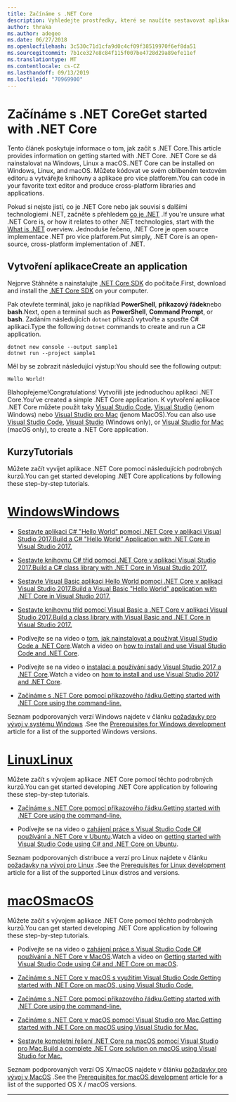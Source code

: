 ```yaml
---
title: Začínáme s .NET Core
description: Vyhledejte prostředky, které se naučíte sestavovat aplikace .NET Core v systémech Windows, Linux a macOS.
author: thraka
ms.author: adegeo
ms.date: 06/27/2018
ms.openlocfilehash: 3c530c71d1cfa9d0c4cf09f38519970f6ef8da51
ms.sourcegitcommit: 7b1ce327e8c84f115f007be4728d29a89efe11ef
ms.translationtype: MT
ms.contentlocale: cs-CZ
ms.lasthandoff: 09/13/2019
ms.locfileid: "70969900"
---
```

# <a name="get-started-with-net-core"></a><span data-ttu-id="31f14-103">Začínáme s .NET Core</span><span class="sxs-lookup"><span data-stu-id="31f14-103">Get started with .NET Core</span></span>

<span data-ttu-id="31f14-104">Tento článek poskytuje informace o tom, jak začít s .NET Core.</span><span class="sxs-lookup"><span data-stu-id="31f14-104">This article provides information on getting started with .NET Core.</span></span> <span data-ttu-id="31f14-105">.NET Core se dá nainstalovat na Windows, Linux a macOS.</span><span class="sxs-lookup"><span data-stu-id="31f14-105">.NET Core can be installed on Windows, Linux, and macOS.</span></span> <span data-ttu-id="31f14-106">Můžete kódovat ve svém oblíbeném textovém editoru a vytvářejte knihovny a aplikace pro více platforem.</span><span class="sxs-lookup"><span data-stu-id="31f14-106">You can code in your favorite text editor and produce cross-platform libraries and applications.</span></span> 

<span data-ttu-id="31f14-107">Pokud si nejste jistí, co je .NET Core nebo jak souvisí s dalšími technologiemi .NET, začněte s přehledem [co je .NET](https://dotnet.microsoft.com/learn/dotnet/what-is-dotnet) .</span><span class="sxs-lookup"><span data-stu-id="31f14-107">If you're unsure what .NET Core is, or how it relates to other .NET technologies, start with the [What is .NET](https://dotnet.microsoft.com/learn/dotnet/what-is-dotnet) overview.</span></span> <span data-ttu-id="31f14-108">Jednoduše řečeno, .NET Core je open source implementace .NET pro více platforem.</span><span class="sxs-lookup"><span data-stu-id="31f14-108">Put simply, .NET Core is an open-source, cross-platform implementation of .NET.</span></span>

## <a name="create-an-application"></a><span data-ttu-id="31f14-109">Vytvoření aplikace</span><span class="sxs-lookup"><span data-stu-id="31f14-109">Create an application</span></span>

<span data-ttu-id="31f14-110">Nejprve Stáhněte a nainstalujte [.NET Core SDK](https://dotnet.microsoft.com/download) do počítače.</span><span class="sxs-lookup"><span data-stu-id="31f14-110">First, download and install the [.NET Core SDK](https://dotnet.microsoft.com/download) on your computer.</span></span>

<span data-ttu-id="31f14-111">Pak otevřete terminál, jako je například **PowerShell**, **příkazový řádek**nebo **bash**.</span><span class="sxs-lookup"><span data-stu-id="31f14-111">Next, open a terminal such as **PowerShell**, **Command Prompt**, or **bash**.</span></span> <span data-ttu-id="31f14-112">Zadáním následujících `dotnet` příkazů vytvořte a spusťte C# aplikaci.</span><span class="sxs-lookup"><span data-stu-id="31f14-112">Type the following `dotnet` commands to create and run a C# application.</span></span>

```console
dotnet new console --output sample1
dotnet run --project sample1
```

<span data-ttu-id="31f14-113">Měl by se zobrazit následující výstup:</span><span class="sxs-lookup"><span data-stu-id="31f14-113">You should see the following output:</span></span>

```console
Hello World!
```

<span data-ttu-id="31f14-114">Blahopřejeme!</span><span class="sxs-lookup"><span data-stu-id="31f14-114">Congratulations!</span></span> <span data-ttu-id="31f14-115">Vytvořili jste jednoduchou aplikaci .NET Core.</span><span class="sxs-lookup"><span data-stu-id="31f14-115">You've created a simple .NET Core application.</span></span> <span data-ttu-id="31f14-116">K vytvoření aplikace .NET Core můžete použít taky [Visual Studio Code](tutorials/with-visual-studio-code.md), [Visual Studio](tutorials/with-visual-studio.md) (jenom Windows) nebo [Visual Studio pro Mac](tutorials/using-on-mac-vs.md) (jenom MacOS).</span><span class="sxs-lookup"><span data-stu-id="31f14-116">You can also use [Visual Studio Code](tutorials/with-visual-studio-code.md), [Visual Studio](tutorials/with-visual-studio.md) (Windows only), or [Visual Studio for Mac](tutorials/using-on-mac-vs.md) (macOS only), to create a .NET Core application.</span></span>

## <a name="tutorials"></a><span data-ttu-id="31f14-117">Kurzy</span><span class="sxs-lookup"><span data-stu-id="31f14-117">Tutorials</span></span>

<span data-ttu-id="31f14-118">Můžete začít vyvíjet aplikace .NET Core pomocí následujících podrobných kurzů.</span><span class="sxs-lookup"><span data-stu-id="31f14-118">You can get started developing .NET Core applications by following these step-by-step tutorials.</span></span>

<!-- markdownlint-disable MD025 -->

# <a name="windowstabwindows"></a>[<span data-ttu-id="31f14-119">Windows</span><span class="sxs-lookup"><span data-stu-id="31f14-119">Windows</span></span>](#tab/windows)

* [<span data-ttu-id="31f14-120">Sestavte aplikaci C# "Hello World" pomocí .NET Core v aplikaci Visual Studio 2017.</span><span class="sxs-lookup"><span data-stu-id="31f14-120">Build a C# "Hello World" Application with .NET Core in Visual Studio 2017.</span></span>](./tutorials/with-visual-studio.md)

* [<span data-ttu-id="31f14-121">Sestavte knihovnu C# tříd pomocí .NET Core v aplikaci Visual Studio 2017.</span><span class="sxs-lookup"><span data-stu-id="31f14-121">Build a C# class library with .NET Core in Visual Studio 2017.</span></span>](./tutorials/library-with-visual-studio.md)

* [<span data-ttu-id="31f14-122">Sestavte Visual Basic aplikaci Hello World pomocí .NET Core v aplikaci Visual Studio 2017.</span><span class="sxs-lookup"><span data-stu-id="31f14-122">Build a Visual Basic "Hello World" application with .NET Core in Visual Studio 2017.</span></span>](./tutorials/vb-with-visual-studio.md)

* [<span data-ttu-id="31f14-123">Sestavte knihovnu tříd pomocí Visual Basic a .NET Core v aplikaci Visual Studio 2017.</span><span class="sxs-lookup"><span data-stu-id="31f14-123">Build a class library with Visual Basic and .NET Core in Visual Studio 2017.</span></span>](./tutorials/vb-library-with-visual-studio.md)  

* <span data-ttu-id="31f14-124">Podívejte se na video o [tom, jak nainstalovat a používat Visual Studio Code a .NET Core](https://channel9.msdn.com/Blogs/dotnet/Get-started-with-VS-Code-using-CSharp-and-NET-Core/).</span><span class="sxs-lookup"><span data-stu-id="31f14-124">Watch a video on [how to install and use Visual Studio Code and .NET Core](https://channel9.msdn.com/Blogs/dotnet/Get-started-with-VS-Code-using-CSharp-and-NET-Core/).</span></span>

* <span data-ttu-id="31f14-125">Podívejte se na video o [instalaci a používání sady Visual Studio 2017 a .NET Core](https://channel9.msdn.com/Blogs/dotnet/Get-Started-NET-Core-Visual-Studio-2017/).</span><span class="sxs-lookup"><span data-stu-id="31f14-125">Watch a video on [how to install and use Visual Studio 2017 and .NET Core](https://channel9.msdn.com/Blogs/dotnet/Get-Started-NET-Core-Visual-Studio-2017/).</span></span>

* [<span data-ttu-id="31f14-126">Začínáme s .NET Core pomocí příkazového řádku.</span><span class="sxs-lookup"><span data-stu-id="31f14-126">Getting started with .NET Core using the command-line.</span></span>](tutorials/using-with-xplat-cli.md)

<span data-ttu-id="31f14-127">Seznam podporovaných verzí Windows najdete v článku [požadavky pro vývoj v systému Windows](windows-prerequisites.md) .</span><span class="sxs-lookup"><span data-stu-id="31f14-127">See the [Prerequisites for Windows development](windows-prerequisites.md) article for a list of the supported Windows versions.</span></span>

# <a name="linuxtablinux"></a>[<span data-ttu-id="31f14-128">Linux</span><span class="sxs-lookup"><span data-stu-id="31f14-128">Linux</span></span>](#tab/linux)

<span data-ttu-id="31f14-129">Můžete začít s vývojem aplikace .NET Core pomocí těchto podrobných kurzů.</span><span class="sxs-lookup"><span data-stu-id="31f14-129">You can get started developing .NET Core application by following these step-by-step tutorials.</span></span>

* [<span data-ttu-id="31f14-130">Začínáme s .NET Core pomocí příkazového řádku.</span><span class="sxs-lookup"><span data-stu-id="31f14-130">Getting started with .NET Core using the command-line.</span></span>](tutorials/using-with-xplat-cli.md)

* <span data-ttu-id="31f14-131">Podívejte se na video o [zahájení práce s Visual Studio Code C# používání a .NET Core v Ubuntu](https://channel9.msdn.com/Blogs/dotnet/Get-started-with-VS-Code-Csharp-dotnet-Core-Ubuntu).</span><span class="sxs-lookup"><span data-stu-id="31f14-131">Watch a video on [getting started with Visual Studio Code using C# and .NET Core on Ubuntu](https://channel9.msdn.com/Blogs/dotnet/Get-started-with-VS-Code-Csharp-dotnet-Core-Ubuntu).</span></span>

<span data-ttu-id="31f14-132">Seznam podporovaných distribuce a verzí pro Linux najdete v článku [požadavky na vývoj pro Linux](linux-prerequisites.md) .</span><span class="sxs-lookup"><span data-stu-id="31f14-132">See the [Prerequisites for Linux development](linux-prerequisites.md) article for a list of the supported Linux distros and versions.</span></span>

# <a name="macostabmacos"></a>[<span data-ttu-id="31f14-133">macOS</span><span class="sxs-lookup"><span data-stu-id="31f14-133">macOS</span></span>](#tab/macos)

<span data-ttu-id="31f14-134">Můžete začít s vývojem aplikace .NET Core pomocí těchto podrobných kurzů.</span><span class="sxs-lookup"><span data-stu-id="31f14-134">You can get started developing .NET Core application by following these step-by-step tutorials.</span></span>

* <span data-ttu-id="31f14-135">Podívejte se na video o [zahájení práce s Visual Studio Code C# používání a .NET Core v MacOS](https://channel9.msdn.com/Blogs/dotnet/Get-started-VSCode-NET-Core-Mac).</span><span class="sxs-lookup"><span data-stu-id="31f14-135">Watch a video on [Getting started with Visual Studio Code using C# and .NET Core on macOS](https://channel9.msdn.com/Blogs/dotnet/Get-started-VSCode-NET-Core-Mac).</span></span>

* [<span data-ttu-id="31f14-136">Začínáme s .NET Core v macOS s využitím Visual Studio Code.</span><span class="sxs-lookup"><span data-stu-id="31f14-136">Getting started with .NET Core on macOS, using Visual Studio Code.</span></span>](tutorials/using-on-macos.md)

* [<span data-ttu-id="31f14-137">Začínáme s .NET Core pomocí příkazového řádku.</span><span class="sxs-lookup"><span data-stu-id="31f14-137">Getting started with .NET Core using the command-line.</span></span>](tutorials/using-with-xplat-cli.md)

* [<span data-ttu-id="31f14-138">Začínáme s .NET Core v macOS pomocí Visual Studio pro Mac.</span><span class="sxs-lookup"><span data-stu-id="31f14-138">Getting started with .NET Core on macOS using Visual Studio for Mac.</span></span>](tutorials/using-on-mac-vs.md)

* [<span data-ttu-id="31f14-139">Sestavte kompletní řešení .NET Core na macOS pomocí Visual Studio pro Mac.</span><span class="sxs-lookup"><span data-stu-id="31f14-139">Build a complete .NET Core solution on macOS using Visual Studio for Mac.</span></span>](tutorials/using-on-mac-vs-full-solution.md)

<span data-ttu-id="31f14-140">Seznam podporovaných verzí OS X/macOS najdete v článku [požadavky pro vývoj v MacOS](macos-prerequisites.md) .</span><span class="sxs-lookup"><span data-stu-id="31f14-140">See the [Prerequisites for macOS development](macos-prerequisites.md) article for a list of the supported OS X / macOS versions.</span></span>

---
